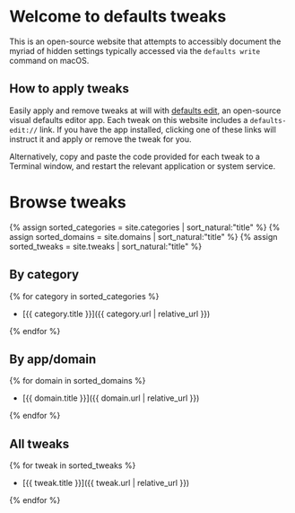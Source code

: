 # Welcome to defaults tweaks

This is an open-source website that attempts to accessibly document the myriad of hidden settings typically accessed via the `defaults write` command on macOS.

## How to apply tweaks

Easily apply and remove tweaks at will with [defaults edit](https://github.com/ThatsJustCheesy/defaults-edit), an open-source visual defaults editor app. Each tweak on this website includes a `defaults-edit://` link. If you have the app installed, clicking one of these links will instruct it and apply or remove the tweak for you.

Alternatively, copy and paste the code provided for each tweak to a Terminal window, and restart the relevant application or system service.

# Browse tweaks

{% assign sorted_categories = site.categories | sort_natural:"title" %}
{% assign sorted_domains = site.domains | sort_natural:"title" %}
{% assign sorted_tweaks = site.tweaks | sort_natural:"title" %}

## By category

{% for category in sorted_categories %}

- [{{ category.title }}]({{ category.url | relative_url }})

{% endfor %}

## By app/domain

{% for domain in sorted_domains %}

- [{{ domain.title }}]({{ domain.url | relative_url }})

{% endfor %}

## All tweaks

{% for tweak in sorted_tweaks %}

- [{{ tweak.title }}]({{ tweak.url | relative_url }})

{% endfor %}
